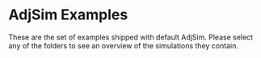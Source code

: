 # AdjSim Examples

These are the set of examples shipped with default AdjSim. Please select any of the folders to see an overview of the simulations they contain.